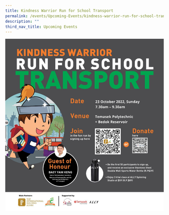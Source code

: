 ```yaml
---
title: Kindness Warrior Run for School Transport
permalink: /events/Upcoming-Events/kindness-warrior-run-for-school-transport/
description: ""
third_nav_title: Upcoming Events
---
```

![](/images/Kindess%20Warrior%20(Page).jpeg)